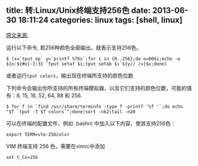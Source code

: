 title: 转:Linux/Unix终端支持256色
date: 2013-06-30 18:11:24
categories: linux
tags: [shell, linux]
---

[原文来源:](http://yysfire.github.io/linux/%E5%A6%82%E4%BD%95%E6%9F%A5%E7%9C%8BLinux%E7%BB%88%E7%AB%AF%E6%98%AF%E5%90%A6%E6%94%AF%E6%8C%81256%E8%89%B2.html)

运行以下命令, 若256种颜色全部输出，就表示支持256色。

	$ (x=`tput op` y=`printf %76s`;for i in {0..256};do o=00$i;echo -e ${o:${#o}-3:3} `tput setaf $i;tput setab $i`${y// /=}$x;done)

或者运行``tput colors``，输出现在终端所支持的颜色位数

下列命令会输出你所支持的所有终端模拟器，以及它们支持的颜色位数，可能的值有：8, 15, 16, 52, 64, 88 和 256.

	$ for T in `find /usr/share/terminfo -type f -printf '%f '`;do echo "$T `tput -T $T colors`";done|sort -nk2|tail -n20

可以在终端的配置文件，例如 .bashrc 中加入以下内容，使其支持256色：

	export TERM=vte-256color

VIM 终端支持 256 色，需要在vimrc中添加

	set t_Co=256

